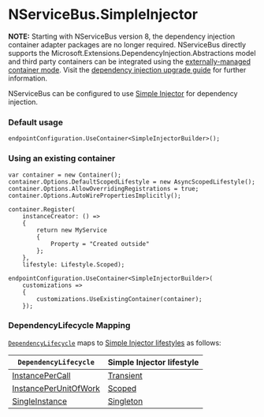# NServiceBus.SimpleInjector

**NOTE:** Starting with NServiceBus version 8, the dependency injection container adapter packages are no longer required. NServiceBus directly supports the Microsoft.Extensions.DependencyInjection.Abstractions model and third party containers can be integrated using the [externally-managed container mode](https://docs.particular.net/nservicebus/dependency-injection/#externally-managed-mode). Visit the [dependency injection upgrade guide](https://docs.particular.net/nservicebus/upgrades/7to8/dependency-injection) for further information.

NServiceBus can be configured to use [Simple Injector](https://simpleinjector.org) for dependency injection.


### Default usage

```
endpointConfiguration.UseContainer<SimpleInjectorBuilder>();
```


### Using an existing container

```
var container = new Container();
container.Options.DefaultScopedLifestyle = new AsyncScopedLifestyle();
container.Options.AllowOverridingRegistrations = true;
container.Options.AutoWirePropertiesImplicitly();

container.Register(
    instanceCreator: () =>
    {
        return new MyService
        {
            Property = "Created outside"
        };
    },
    lifestyle: Lifestyle.Scoped);

endpointConfiguration.UseContainer<SimpleInjectorBuilder>(
    customizations =>
    {
        customizations.UseExistingContainer(container);
    });
```


### DependencyLifecycle Mapping

[`DependencyLifecycle`](/nservicebus/dependency-injection/) maps to [Simple Injector lifestyles](https://simpleinjector.readthedocs.io/en/latest/lifetimes.html) as follows:

| `DependencyLifecycle`                                                                                             | Simple Injector lifestyle                                                                                                        |
|-----------------------------------------------------------------------------------------------------------------|---------------------------------------------------------------------------------------------------------------------------|
| [InstancePerCall](/nservicebus/dependency-injection/)                                | [Transient](https://simpleinjector.readthedocs.io/en/latest/lifetimes.html#transient)         |
| [InstancePerUnitOfWork](/nservicebus/dependency-injection/)                    | [Scoped](https://simpleinjector.readthedocs.io/en/latest/lifetimes.html#perexecutioncontextscope) |
| [SingleInstance](/nservicebus/dependency-injection/)                                  | [Singleton](https://simpleinjector.readthedocs.io/en/latest/lifetimes.html#singleton)                          |
